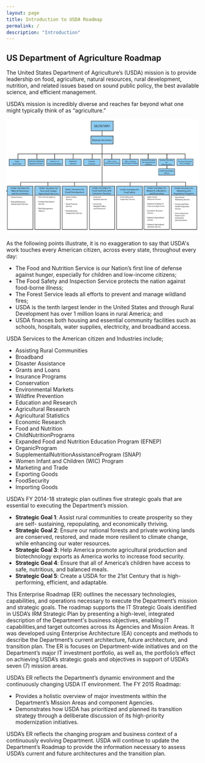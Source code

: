 ```yaml
---
layout: page
title: Introduction to USDA Roadmap
permalink: /
description: "Introduction"
---
```


## US Department of Agriculture Roadmap

The United States Department of Agriculture’s (USDA) mission is to provide leadership on food, agriculture, natural resources, 
rural development, nutrition, and related issues based on sound public policy, 
the best available science, and efficient management.  

USDA’s mission is incredibly diverse and reaches far beyond what 
one might typically think of as “agriculture.” 

![An organizational view of USDA](images/usda_organization.png)

As the following points illustrate, 
it is no exaggeration to say that USDA's work touches every American citizen, across every state, 
throughout every day:

*  The Food and Nutrition Service is our Nation’s first line of defense against hunger, especially for children and low-income citizens;
*  The Food Safety and Inspection Service protects the nation against food-borne illness;
*  The Forest Service leads all efforts to prevent and manage wildland fires;
*  USDA is the tenth largest lender in the United States and through Rural Development has over 1 million loans in rural America; and
*  USDA finances both housing and essential community facilities such as schools, hospitals, water supplies, electricity, and broadband access.


USDA Services to the American citizen and Industries include;  

*  Assisting Rural Communities
  *  Broadband
  *  Disaster Assistance
  *  Grants and Loans
  *  Insurance Programs
*  Conservation
  *  Environmental Markets
  *  Wildfire Prevention
*  Education and Research
  *  Agricultural Research
  *  Agricultural Statistics
  *  Economic Research
*  Food and Nutrition
  *  ChildNutritionPrograms
  *  Expanded Food and Nutrition Education Program (EFNEP)
  *  OrganicProgram
  *  SupplementalNutritionAssistanceProgram (SNAP)
  *  Women Infant and Children (WIC) Program
*  Marketing and Trade
  *  Exporting Goods
  *  FoodSecurity
  *  Importing Goods

USDA’s FY 2014-18 strategic plan outlines five strategic goals that are essential to
executing the Department’s mission.

*  **Strategic Goal 1**: Assist rural communities to create prosperity so they are self- sustaining, repopulating, and economically thriving.
*  **Strategic Goal 2**: Ensure our national forests and private working lands are conserved, restored, and made more resilient to climate change, while enhancing our water resources.
*  **Strategic Goal 3**: Help America promote agricultural production and biotechnology exports as America works to increase food security.
*  **Strategic Goal 4**: Ensure that all of America’s children have access to safe, nutritious, and balanced meals.
*  **Strategic Goal 5**: Create a USDA for the 21st Century that is high-performing, efficient, and adaptable.


This Enterprise Roadmap (ER) outlines the necessary technologies, capabilities, and operations necessary to
execute the Department’s mission and strategic goals. The roadmap supports the IT Strategic Goals identified 
in USDA’s IRM Strategic Plan by presenting a high-level, integrated description of the Department's business objectives, enabling IT capabilities,and target outcomes across its Agencies and Mission Areas. It was developed using Enterprise Architecture (EA) concepts and methods to describe the Department’s current architecture, future architecture, and transition plan. The ER is focuses on Department-wide initiatives and on the Department’s major IT investment portfolio, as well as, the portfolio’s effect on achieving USDA’s strategic goals and objectives in support of USDA’s seven (7) mission areas.  

USDA’s ER reflects the Department’s dynamic environment and the continuously changing USDA IT environment. The FY 2015 Roadmap:

*  Provides a holistic overview of major investments within the Department’s Mission Areas and component Agencies.
*  Demonstrates how USDA has prioritized and planned its transition strategy through a deliberate discussion of its high-priority modernization initiatives.

USDA’s ER reflects the changing program and business context of a continuously evolving Department. USDA will continue to update the Department’s Roadmap to provide the information necessary to assess USDA’s current and future architectures and the transition plan.
